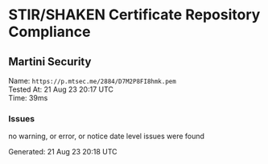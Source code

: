 # STIR/SHAKEN Certificate Repository Compliance

## Martini Security

Name: `https://p.mtsec.me/2884/D7M2P8FI8hmk.pem`\
Tested At: 21 Aug 23 20:17 UTC\
Time: 39ms

### Issues

no warning, or error, or notice date level issues were found

Generated: 21 Aug 23 20:18 UTC